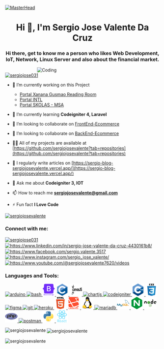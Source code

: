 [![MasterHead](https://miro.medium.com/v2/resize:fit:828/1*-ntL3Dsvc-dJ5cLGRtSuEw.gif)](https://desty.page/sergiojosevalente)
<h1 align="center">Hi 👋, I'm Sergio Jose Valente Da Cruz</h1>
<h3 align="center">Hi there, get to know me a person who likes Web Development, IoT, Network, Linux Server and also about the financial market.</h3>
<img align="right" alt="Coding" width="400" src="https://cdn.dribbble.com/users/1162077/screenshots/3848914/programmer.gif">

<p align="left"> <a href="https://twitter.com/sergiojose031" target="blank"><img src="https://img.shields.io/twitter/follow/sergiojose031?logo=twitter&style=for-the-badge" alt="sergiojose031" /></a> </p>

- 🔭 I’m currently working on this Project 
    - [Portal Xanana Gusmao Reading Room](https://xananagusmaoreadingroom.tl/)
    - [Portal INTL](https://intl.tl/)
    - [Portal SKOLAS - MSA](https://multiscienceacademy.com/)

- 🌱 I’m currently learning **Codeigniter 4, Laravel**

- 👯 I’m looking to collaborate on [FrontEnd-Ecommerce](https://github.com/sergiojosevalente/frontend-ecommerce)

- 👯 I’m looking to collaborate on [BackEnd-Ecommerce](https://github.com/sergiojosevalente/backend-ecommerce)

- 👨‍💻 All of my projects are available at [https://github.com/sergiojosevalente?tab=repositories](https://github.com/sergiojosevalente?tab=repositories)

- 📝 I regularly write articles on [https://sergio-blog-sergiojosevalente.vercel.app/](https://sergio-blog-sergiojosevalente.vercel.app/)

- 💬 Ask me about **Codeigniter 3, IOT**

- 📫 How to reach me **sergiojosevalente@gmail.com**

- ⚡ Fun fact **I Love Code**


<p align="left"> <a href="https://github.com/ryo-ma/github-profile-trophy"><img src="https://github-profile-trophy.vercel.app/?username=sergiojosevalente" alt="sergiojosevalente" /></a> </p>


<h3 align="left">Connect with me:</h3>
<p align="left">
 <a href="https://twitter.com/sergiojose031" target="blank"><img align="center" src="https://raw.githubusercontent.com/rahuldkjain/github-profile-readme-generator/master/src/images/icons/Social/twitter.svg" alt="sergiojose031" height="30" width="40" /></a>
<a href="https://linkedin.com/in/https://www.linkedin.com/in/sergio-jose-valente-da-cruz-4430161b8/" target="blank"><img align="center" src="https://raw.githubusercontent.com/rahuldkjain/github-profile-readme-generator/master/src/images/icons/Social/linked-in-alt.svg" alt="https://www.linkedin.com/in/sergio-jose-valente-da-cruz-4430161b8/" height="30" width="40" /></a>
<a href="https://fb.com/https://www.facebook.com/sergio.valente.3517" target="blank"><img align="center" src="https://raw.githubusercontent.com/rahuldkjain/github-profile-readme-generator/master/src/images/icons/Social/facebook.svg" alt="https://www.facebook.com/sergio.valente.3517" height="30" width="40" /></a>
<a href="https://instagram.com/https://www.instagram.com/sergio_jose_valente/" target="blank"><img align="center" src="https://raw.githubusercontent.com/rahuldkjain/github-profile-readme-generator/master/src/images/icons/Social/instagram.svg" alt="https://www.instagram.com/sergio_jose_valente/" height="30" width="40" /></a>
<a href="https://www.youtube.com/c/https://www.youtube.com/@sergiojosevalente7620/videos" target="blank"><img align="center" src="https://raw.githubusercontent.com/rahuldkjain/github-profile-readme-generator/master/src/images/icons/Social/youtube.svg" alt="https://www.youtube.com/@sergiojosevalente7620/videos" height="30" width="40" /></a>
</p>

<h3 align="left">Languages and Tools:</h3>
<p align="left"> <a href="https://www.arduino.cc/" target="_blank" rel="noreferrer"> <img src="https://cdn.worldvectorlogo.com/logos/arduino-1.svg" alt="arduino" width="40" height="40"/> </a> <a href="https://www.gnu.org/software/bash/" target="_blank" rel="noreferrer"> <img src="https://www.vectorlogo.zone/logos/gnu_bash/gnu_bash-icon.svg" alt="bash" width="40" height="40"/> </a> <a href="https://getbootstrap.com" target="_blank" rel="noreferrer"> <img src="https://raw.githubusercontent.com/devicons/devicon/master/icons/bootstrap/bootstrap-plain-wordmark.svg" alt="bootstrap" width="40" height="40"/> </a> <a href="https://www.cprogramming.com/" target="_blank" rel="noreferrer"> <img src="https://raw.githubusercontent.com/devicons/devicon/master/icons/c/c-original.svg" alt="c" width="40" height="40"/> </a> <a href="https://canvasjs.com" target="_blank" rel="noreferrer"> <img src="https://raw.githubusercontent.com/Hardik0307/Hardik0307/master/assets/canvasjs-charts.svg" alt="canvasjs" width="40" height="40"/> </a> <a href="https://www.chartjs.org" target="_blank" rel="noreferrer"> <img src="https://www.chartjs.org/media/logo-title.svg" alt="chartjs" width="40" height="40"/> </a> <a href="https://codeigniter.com" target="_blank" rel="noreferrer"> <img src="https://cdn.worldvectorlogo.com/logos/codeigniter.svg" alt="codeigniter" width="40" height="40"/> </a> <a href="https://www.w3schools.com/cpp/" target="_blank" rel="noreferrer"> <img src="https://raw.githubusercontent.com/devicons/devicon/master/icons/cplusplus/cplusplus-original.svg" alt="cplusplus" width="40" height="40"/> </a> <a href="https://www.w3schools.com/css/" target="_blank" rel="noreferrer"> <img src="https://raw.githubusercontent.com/devicons/devicon/master/icons/css3/css3-original-wordmark.svg" alt="css3" width="40" height="40"/> </a> <a href="https://www.figma.com/" target="_blank" rel="noreferrer"> <img src="https://www.vectorlogo.zone/logos/figma/figma-icon.svg" alt="figma" width="40" height="40"/> </a> <a href="https://git-scm.com/" target="_blank" rel="noreferrer"> <img src="https://www.vectorlogo.zone/logos/git-scm/git-scm-icon.svg" alt="git" width="40" height="40"/> </a> <a href="https://heroku.com" target="_blank" rel="noreferrer"> <img src="https://www.vectorlogo.zone/logos/heroku/heroku-icon.svg" alt="heroku" width="40" height="40"/> </a> <a href="https://www.w3.org/html/" target="_blank" rel="noreferrer"> <img src="https://raw.githubusercontent.com/devicons/devicon/master/icons/html5/html5-original-wordmark.svg" alt="html5" width="40" height="40"/> </a> <a href="https://laravel.com/" target="_blank" rel="noreferrer"> <img src="https://raw.githubusercontent.com/devicons/devicon/master/icons/laravel/laravel-plain-wordmark.svg" alt="laravel" width="40" height="40"/> </a> <a href="https://www.linux.org/" target="_blank" rel="noreferrer"> <img src="https://raw.githubusercontent.com/devicons/devicon/master/icons/linux/linux-original.svg" alt="linux" width="40" height="40"/> </a> <a href="https://mariadb.org/" target="_blank" rel="noreferrer"> <img src="https://www.vectorlogo.zone/logos/mariadb/mariadb-icon.svg" alt="mariadb" width="40" height="40"/> </a> <a href="https://www.mysql.com/" target="_blank" rel="noreferrer"> <img src="https://raw.githubusercontent.com/devicons/devicon/master/icons/mysql/mysql-original-wordmark.svg" alt="mysql" width="40" height="40"/> </a> <a href="https://www.nginx.com" target="_blank" rel="noreferrer"> <img src="https://raw.githubusercontent.com/devicons/devicon/master/icons/nginx/nginx-original.svg" alt="nginx" width="40" height="40"/> </a> <a href="https://nodejs.org" target="_blank" rel="noreferrer"> <img src="https://raw.githubusercontent.com/devicons/devicon/master/icons/nodejs/nodejs-original-wordmark.svg" alt="nodejs" width="40" height="40"/> </a> <a href="https://www.php.net" target="_blank" rel="noreferrer"> <img src="https://raw.githubusercontent.com/devicons/devicon/master/icons/php/php-original.svg" alt="php" width="40" height="40"/> </a> <a href="https://postman.com" target="_blank" rel="noreferrer"> <img src="https://www.vectorlogo.zone/logos/getpostman/getpostman-icon.svg" alt="postman" width="40" height="40"/> </a> <a href="https://www.python.org" target="_blank" rel="noreferrer"> <img src="https://raw.githubusercontent.com/devicons/devicon/master/icons/python/python-original.svg" alt="python" width="40" height="40"/> </a> <a href="https://reactjs.org/" target="_blank" rel="noreferrer"> <img src="https://raw.githubusercontent.com/devicons/devicon/master/icons/react/react-original-wordmark.svg" alt="react" width="40" height="40"/> </a> </p>

<p><img align="left" src="https://github-readme-stats.vercel.app/api/top-langs?username=sergiojosevalente&show_icons=true&locale=en&layout=compact" alt="sergiojosevalente" /></p>

<p>&nbsp;<img align="center" src="https://github-readme-stats.vercel.app/api?username=sergiojosevalente&show_icons=true&locale=en" alt="sergiojosevalente" /></p>

<p><img align="center" src="https://github-readme-streak-stats.herokuapp.com/?user=sergiojosevalente&" alt="sergiojosevalente" /></p>
